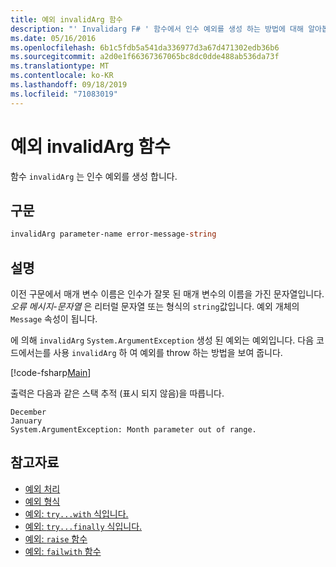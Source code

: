 ```yaml
---
title: 예외 invalidArg 함수
description: "' Invalidarg F# ' 함수에서 인수 예외를 생성 하는 방법에 대해 알아봅니다."
ms.date: 05/16/2016
ms.openlocfilehash: 6b1c5fdb5a541da336977d3a67d471302edb36b6
ms.sourcegitcommit: a2d0e1f66367367065bc8dc0dde488ab536da73f
ms.translationtype: MT
ms.contentlocale: ko-KR
ms.lasthandoff: 09/18/2019
ms.locfileid: "71083019"
---
```

# <a name="exceptions-the-invalidarg-function"></a>예외 invalidArg 함수

함수 `invalidArg` 는 인수 예외를 생성 합니다.

## <a name="syntax"></a>구문

```fsharp
invalidArg parameter-name error-message-string
```

## <a name="remarks"></a>설명

이전 구문에서 매개 변수 이름은 인수가 잘못 된 매개 변수의 이름을 가진 문자열입니다. *오류 메시지-문자열* 은 리터럴 문자열 또는 형식의 `string`값입니다. 예외 개체의 `Message` 속성이 됩니다.

에 의해 `invalidArg` `System.ArgumentException` 생성 된 예외는 예외입니다. 다음 코드에서는를 사용 `invalidArg` 하 여 예외를 throw 하는 방법을 보여 줍니다.

[!code-fsharp[Main](~/samples/snippets/fsharp/lang-ref-2/snippet6101.fs)]

출력은 다음과 같은 스택 추적 (표시 되지 않음)을 따릅니다.

```console
December
January
System.ArgumentException: Month parameter out of range.
```

## <a name="see-also"></a>참고자료

- [예외 처리](index.md)
- [예외 형식](exception-types.md)
- [예외: `try...with` 식입니다.](the-try-with-expression.md)
- [예외: `try...finally` 식입니다.](the-try-finally-expression.md)
- [예외: `raise` 함수](the-raise-function.md)
- [예외: `failwith` 함수](the-failwith-function.md)
